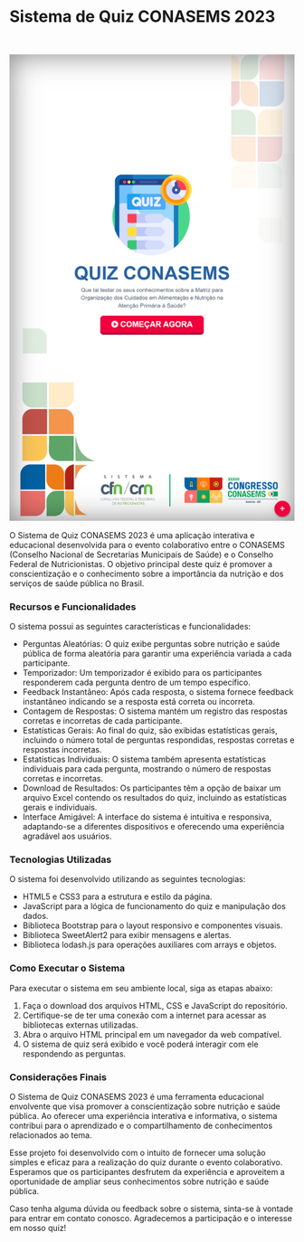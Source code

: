 # Sistema de Quiz CONASEMS 2023

<br/><p align="center">
  <img align="" width="" height="" src="print.png">
</p>

O Sistema de Quiz CONASEMS 2023 é uma aplicação interativa e educacional desenvolvida para o evento colaborativo entre o CONASEMS (Conselho Nacional de Secretarias Municipais de Saúde) e o Conselho Federal de Nutricionistas. O objetivo principal deste quiz é promover a conscientização e o conhecimento sobre a importância da nutrição e dos serviços de saúde pública no Brasil.

### Recursos e Funcionalidades

O sistema possui as seguintes características e funcionalidades:

* Perguntas Aleatórias: O quiz exibe perguntas sobre nutrição e saúde pública de forma aleatória para garantir uma experiência variada a cada participante.
* Temporizador: Um temporizador é exibido para os participantes responderem cada pergunta dentro de um tempo específico.
* Feedback Instantâneo: Após cada resposta, o sistema fornece feedback instantâneo indicando se a resposta está correta ou incorreta.
* Contagem de Respostas: O sistema mantém um registro das respostas corretas e incorretas de cada participante.
* Estatísticas Gerais: Ao final do quiz, são exibidas estatísticas gerais, incluindo o número total de perguntas respondidas, respostas corretas e respostas incorretas.
* Estatísticas Individuais: O sistema também apresenta estatísticas individuais para cada pergunta, mostrando o número de respostas corretas e incorretas.
* Download de Resultados: Os participantes têm a opção de baixar um arquivo Excel contendo os resultados do quiz, incluindo as estatísticas gerais e individuais.
* Interface Amigável: A interface do sistema é intuitiva e responsiva, adaptando-se a diferentes dispositivos e oferecendo uma experiência agradável aos usuários.

### Tecnologias Utilizadas

O sistema foi desenvolvido utilizando as seguintes tecnologias:

* HTML5 e CSS3 para a estrutura e estilo da página.
* JavaScript para a lógica de funcionamento do quiz e manipulação dos dados.
* Biblioteca Bootstrap para o layout responsivo e componentes visuais.
* Biblioteca SweetAlert2 para exibir mensagens e alertas.
* Biblioteca lodash.js para operações auxiliares com arrays e objetos.

### Como Executar o Sistema

Para executar o sistema em seu ambiente local, siga as etapas abaixo:

1. Faça o download dos arquivos HTML, CSS e JavaScript do repositório.
2. Certifique-se de ter uma conexão com a internet para acessar as bibliotecas externas utilizadas.
3. Abra o arquivo HTML principal em um navegador da web compatível.
4. O sistema de quiz será exibido e você poderá interagir com ele respondendo as perguntas.

### Considerações Finais

O Sistema de Quiz CONASEMS 2023 é uma ferramenta educacional envolvente que visa promover a conscientização sobre nutrição e saúde pública. Ao oferecer uma experiência interativa e informativa, o sistema contribui para o aprendizado e o compartilhamento de conhecimentos relacionados ao tema.

Esse projeto foi desenvolvido com o intuito de fornecer uma solução simples e eficaz para a realização do quiz durante o evento colaborativo. Esperamos que os participantes desfrutem da experiência e aproveitem a oportunidade de ampliar seus conhecimentos sobre nutrição e saúde pública.

Caso tenha alguma dúvida ou feedback sobre o sistema, sinta-se à vontade para entrar em contato conosco. Agradecemos a participação e o interesse em nosso quiz!